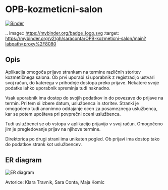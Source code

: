 # OPB-kozmeticni-salon
[![Binder](https://mybinder.org/badge_logo.svg)](https://mybinder.org/v2/gh/saraconta/OPB-kozmeticni-salon/main?labpath=proxy%2F8080)

.. image:: https://mybinder.org/badge_logo.svg
 :target: https://mybinder.org/v2/gh/saraconta/OPB-kozmeticni-salon/main?labpath=proxy%2F8080
## Opis

Aplikacija omogoča prijavo strankam na termine različnih storitev kozmetičnega salona. Ob prvi uporabi si uporabnik z registracijo ustvari svoj račun, do katerega v prihodnje dostopa preko prijave. Nekatere svoje podatke lahko uporabnik spreminja tudi naknadno.  

Vsak uporabnik ima dostop do svojih podatkov in do povezave do prijave na termin. Pri tem si izbere datum, uslužbenca 
in storitev. Stranki je omogočeno tudi anonimno oddajanje ocen za posameznega uslužbenca, kar se potem upošteva pri povprečni oceni uslužbenca.  

Tudi uslužbenci se ob vstopu v aplikacijo prijavijo v svoj račun. Omogočeno jim je pregledovanje prijav na njihove termine.  

Direktorica po drugi strani ima unikaten pogled. Ob prijavi ima dostop tako do podatkov strank kot uslužbencev. 

## ER diagram

![ER diagram](https://github.com/saraconta/OPB-kozmeticni-salon/blob/main/er_diagram/ER-diagram.jpg)

Avtorice: Klara Travnik, Sara Conta, Maja Komic
